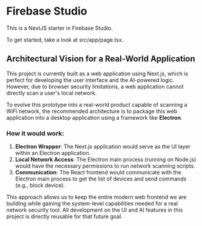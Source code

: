 # Firebase Studio

This is a NextJS starter in Firebase Studio.

To get started, take a look at src/app/page.tsx.

## Architectural Vision for a Real-World Application

This project is currently built as a web application using Next.js, which is perfect for developing the user interface and the AI-powered logic. However, due to browser security limitations, a web application cannot directly scan a user's local network.

To evolve this prototype into a real-world product capable of scanning a WiFi network, the recommended architecture is to package this web application into a desktop application using a framework like **Electron**.

### How it would work:

1.  **Electron Wrapper**: The Next.js application would serve as the UI layer within an Electron application.
2.  **Local Network Access**: The Electron main process (running on Node.js) would have the necessary permissions to run network scanning scripts.
3.  **Communication**: The React frontend would communicate with the Electron main process to get the list of devices and send commands (e.g., block device).

This approach allows us to keep the entire modern web frontend we are building while gaining the system-level capabilities needed for a real network security tool. All development on the UI and AI features in this project is directly reusable for that future goal.

